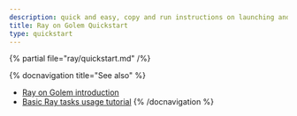 ```yaml
---
description: quick and easy, copy and run instructions on launching and decommissioning the Ray on Golem cluster
title: Ray on Golem Quickstart
type: quickstart
---
```


{% partial file="ray/quickstart.md" /%}

{% docnavigation title="See also" %}

- [Ray on Golem introduction](/docs/creators/ray)
- [Basic Ray tasks usage tutorial](/docs/creators/ray/basic-ray-tasks-usage-tutorial)
{% /docnavigation %}
